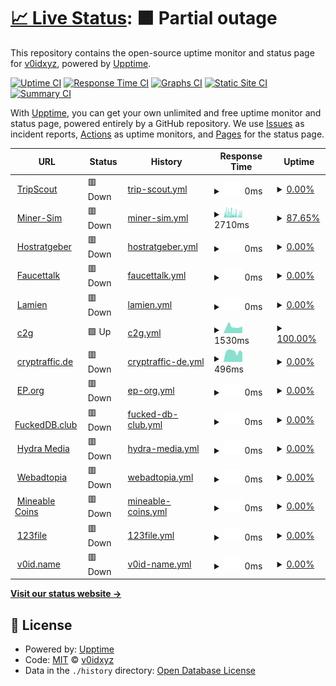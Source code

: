 # [📈 Live Status](https://v0idxyz.github.io/uptime-status): <!--live status--> **🟧 Partial outage**

This repository contains the open-source uptime monitor and status page for [v0idxyz](https://v0idxyz.github.io/uptime-status), powered by [Upptime](https://github.com/upptime/upptime).

[![Uptime CI](https://github.com/v0idxyz/uptime-status/workflows/Uptime%20CI/badge.svg)](https://github.com/v0idxyz/uptime-status/actions?query=workflow%3A%22Uptime+CI%22)
[![Response Time CI](https://github.com/v0idxyz/uptime-status/workflows/Response%20Time%20CI/badge.svg)](https://github.com/v0idxyz/uptime-status/actions?query=workflow%3A%22Response+Time+CI%22)
[![Graphs CI](https://github.com/v0idxyz/uptime-status/workflows/Graphs%20CI/badge.svg)](https://github.com/v0idxyz/uptime-status/actions?query=workflow%3A%22Graphs+CI%22)
[![Static Site CI](https://github.com/v0idxyz/uptime-status/workflows/Static%20Site%20CI/badge.svg)](https://github.com/v0idxyz/uptime-status/actions?query=workflow%3A%22Static+Site+CI%22)
[![Summary CI](https://github.com/v0idxyz/uptime-status/workflows/Summary%20CI/badge.svg)](https://github.com/v0idxyz/uptime-status/actions?query=workflow%3A%22Summary+CI%22)

With [Upptime](https://upptime.js.org), you can get your own unlimited and free uptime monitor and status page, powered entirely by a GitHub repository. We use [Issues](https://github.com/v0idxyz/uptime-status/issues) as incident reports, [Actions](https://github.com/v0idxyz/uptime-status/actions) as uptime monitors, and [Pages](https://v0idxyz.github.io/uptime-status) for the status page.

<!--start: status pages-->
<!-- This summary is generated by Upptime (https://github.com/upptime/upptime) -->
<!-- Do not edit this manually, your changes will be overwritten -->
<!-- prettier-ignore -->
| URL | Status | History | Response Time | Uptime |
| --- | ------ | ------- | ------------- | ------ |
| <img alt="" src="https://icons.duckduckgo.com/ip3/www.tripscout.at.ico" height="13"> [TripScout](https://www.tripscout.at) | 🟥 Down | [trip-scout.yml](https://github.com/v0idxyz/uptime-status/commits/HEAD/history/trip-scout.yml) | <details><summary><img alt="Response time graph" src="./graphs/trip-scout/response-time-week.png" height="20"> 0ms</summary><br><a href="https://v0idxyz.github.io/uptime-status/history/trip-scout"><img alt="Response time 0" src="https://img.shields.io/endpoint?url=https%3A%2F%2Fraw.githubusercontent.com%2Fv0idxyz%2Fuptime-status%2FHEAD%2Fapi%2Ftrip-scout%2Fresponse-time.json"></a><br><a href="https://v0idxyz.github.io/uptime-status/history/trip-scout"><img alt="24-hour response time 0" src="https://img.shields.io/endpoint?url=https%3A%2F%2Fraw.githubusercontent.com%2Fv0idxyz%2Fuptime-status%2FHEAD%2Fapi%2Ftrip-scout%2Fresponse-time-day.json"></a><br><a href="https://v0idxyz.github.io/uptime-status/history/trip-scout"><img alt="7-day response time 0" src="https://img.shields.io/endpoint?url=https%3A%2F%2Fraw.githubusercontent.com%2Fv0idxyz%2Fuptime-status%2FHEAD%2Fapi%2Ftrip-scout%2Fresponse-time-week.json"></a><br><a href="https://v0idxyz.github.io/uptime-status/history/trip-scout"><img alt="30-day response time 0" src="https://img.shields.io/endpoint?url=https%3A%2F%2Fraw.githubusercontent.com%2Fv0idxyz%2Fuptime-status%2FHEAD%2Fapi%2Ftrip-scout%2Fresponse-time-month.json"></a><br><a href="https://v0idxyz.github.io/uptime-status/history/trip-scout"><img alt="1-year response time 0" src="https://img.shields.io/endpoint?url=https%3A%2F%2Fraw.githubusercontent.com%2Fv0idxyz%2Fuptime-status%2FHEAD%2Fapi%2Ftrip-scout%2Fresponse-time-year.json"></a></details> | <details><summary><a href="https://v0idxyz.github.io/uptime-status/history/trip-scout">0.00%</a></summary><a href="https://v0idxyz.github.io/uptime-status/history/trip-scout"><img alt="All-time uptime 29.83%" src="https://img.shields.io/endpoint?url=https%3A%2F%2Fraw.githubusercontent.com%2Fv0idxyz%2Fuptime-status%2FHEAD%2Fapi%2Ftrip-scout%2Fuptime.json"></a><br><a href="https://v0idxyz.github.io/uptime-status/history/trip-scout"><img alt="24-hour uptime 0.00%" src="https://img.shields.io/endpoint?url=https%3A%2F%2Fraw.githubusercontent.com%2Fv0idxyz%2Fuptime-status%2FHEAD%2Fapi%2Ftrip-scout%2Fuptime-day.json"></a><br><a href="https://v0idxyz.github.io/uptime-status/history/trip-scout"><img alt="7-day uptime 0.00%" src="https://img.shields.io/endpoint?url=https%3A%2F%2Fraw.githubusercontent.com%2Fv0idxyz%2Fuptime-status%2FHEAD%2Fapi%2Ftrip-scout%2Fuptime-week.json"></a><br><a href="https://v0idxyz.github.io/uptime-status/history/trip-scout"><img alt="30-day uptime 1.38%" src="https://img.shields.io/endpoint?url=https%3A%2F%2Fraw.githubusercontent.com%2Fv0idxyz%2Fuptime-status%2FHEAD%2Fapi%2Ftrip-scout%2Fuptime-month.json"></a><br><a href="https://v0idxyz.github.io/uptime-status/history/trip-scout"><img alt="1-year uptime 0.00%" src="https://img.shields.io/endpoint?url=https%3A%2F%2Fraw.githubusercontent.com%2Fv0idxyz%2Fuptime-status%2FHEAD%2Fapi%2Ftrip-scout%2Fuptime-year.json"></a></details>
| <img alt="" src="https://icons.duckduckgo.com/ip3/miner-sim.com.ico" height="13"> [Miner-Sim](https://miner-sim.com) | 🟥 Down | [miner-sim.yml](https://github.com/v0idxyz/uptime-status/commits/HEAD/history/miner-sim.yml) | <details><summary><img alt="Response time graph" src="./graphs/miner-sim/response-time-week.png" height="20"> 2710ms</summary><br><a href="https://v0idxyz.github.io/uptime-status/history/miner-sim"><img alt="Response time 1038" src="https://img.shields.io/endpoint?url=https%3A%2F%2Fraw.githubusercontent.com%2Fv0idxyz%2Fuptime-status%2FHEAD%2Fapi%2Fminer-sim%2Fresponse-time.json"></a><br><a href="https://v0idxyz.github.io/uptime-status/history/miner-sim"><img alt="24-hour response time 2207" src="https://img.shields.io/endpoint?url=https%3A%2F%2Fraw.githubusercontent.com%2Fv0idxyz%2Fuptime-status%2FHEAD%2Fapi%2Fminer-sim%2Fresponse-time-day.json"></a><br><a href="https://v0idxyz.github.io/uptime-status/history/miner-sim"><img alt="7-day response time 2710" src="https://img.shields.io/endpoint?url=https%3A%2F%2Fraw.githubusercontent.com%2Fv0idxyz%2Fuptime-status%2FHEAD%2Fapi%2Fminer-sim%2Fresponse-time-week.json"></a><br><a href="https://v0idxyz.github.io/uptime-status/history/miner-sim"><img alt="30-day response time 2710" src="https://img.shields.io/endpoint?url=https%3A%2F%2Fraw.githubusercontent.com%2Fv0idxyz%2Fuptime-status%2FHEAD%2Fapi%2Fminer-sim%2Fresponse-time-month.json"></a><br><a href="https://v0idxyz.github.io/uptime-status/history/miner-sim"><img alt="1-year response time 2710" src="https://img.shields.io/endpoint?url=https%3A%2F%2Fraw.githubusercontent.com%2Fv0idxyz%2Fuptime-status%2FHEAD%2Fapi%2Fminer-sim%2Fresponse-time-year.json"></a></details> | <details><summary><a href="https://v0idxyz.github.io/uptime-status/history/miner-sim">87.65%</a></summary><a href="https://v0idxyz.github.io/uptime-status/history/miner-sim"><img alt="All-time uptime 15.37%" src="https://img.shields.io/endpoint?url=https%3A%2F%2Fraw.githubusercontent.com%2Fv0idxyz%2Fuptime-status%2FHEAD%2Fapi%2Fminer-sim%2Fuptime.json"></a><br><a href="https://v0idxyz.github.io/uptime-status/history/miner-sim"><img alt="24-hour uptime 97.07%" src="https://img.shields.io/endpoint?url=https%3A%2F%2Fraw.githubusercontent.com%2Fv0idxyz%2Fuptime-status%2FHEAD%2Fapi%2Fminer-sim%2Fuptime-day.json"></a><br><a href="https://v0idxyz.github.io/uptime-status/history/miner-sim"><img alt="7-day uptime 87.65%" src="https://img.shields.io/endpoint?url=https%3A%2F%2Fraw.githubusercontent.com%2Fv0idxyz%2Fuptime-status%2FHEAD%2Fapi%2Fminer-sim%2Fuptime-week.json"></a><br><a href="https://v0idxyz.github.io/uptime-status/history/miner-sim"><img alt="30-day uptime 21.55%" src="https://img.shields.io/endpoint?url=https%3A%2F%2Fraw.githubusercontent.com%2Fv0idxyz%2Fuptime-status%2FHEAD%2Fapi%2Fminer-sim%2Fuptime-month.json"></a><br><a href="https://v0idxyz.github.io/uptime-status/history/miner-sim"><img alt="1-year uptime 1.68%" src="https://img.shields.io/endpoint?url=https%3A%2F%2Fraw.githubusercontent.com%2Fv0idxyz%2Fuptime-status%2FHEAD%2Fapi%2Fminer-sim%2Fuptime-year.json"></a></details>
| <img alt="" src="https://icons.duckduckgo.com/ip3/hostratgeber.de.ico" height="13"> [Hostratgeber](https://hostratgeber.de) | 🟥 Down | [hostratgeber.yml](https://github.com/v0idxyz/uptime-status/commits/HEAD/history/hostratgeber.yml) | <details><summary><img alt="Response time graph" src="./graphs/hostratgeber/response-time-week.png" height="20"> 0ms</summary><br><a href="https://v0idxyz.github.io/uptime-status/history/hostratgeber"><img alt="Response time 756" src="https://img.shields.io/endpoint?url=https%3A%2F%2Fraw.githubusercontent.com%2Fv0idxyz%2Fuptime-status%2FHEAD%2Fapi%2Fhostratgeber%2Fresponse-time.json"></a><br><a href="https://v0idxyz.github.io/uptime-status/history/hostratgeber"><img alt="24-hour response time 0" src="https://img.shields.io/endpoint?url=https%3A%2F%2Fraw.githubusercontent.com%2Fv0idxyz%2Fuptime-status%2FHEAD%2Fapi%2Fhostratgeber%2Fresponse-time-day.json"></a><br><a href="https://v0idxyz.github.io/uptime-status/history/hostratgeber"><img alt="7-day response time 0" src="https://img.shields.io/endpoint?url=https%3A%2F%2Fraw.githubusercontent.com%2Fv0idxyz%2Fuptime-status%2FHEAD%2Fapi%2Fhostratgeber%2Fresponse-time-week.json"></a><br><a href="https://v0idxyz.github.io/uptime-status/history/hostratgeber"><img alt="30-day response time 0" src="https://img.shields.io/endpoint?url=https%3A%2F%2Fraw.githubusercontent.com%2Fv0idxyz%2Fuptime-status%2FHEAD%2Fapi%2Fhostratgeber%2Fresponse-time-month.json"></a><br><a href="https://v0idxyz.github.io/uptime-status/history/hostratgeber"><img alt="1-year response time 823" src="https://img.shields.io/endpoint?url=https%3A%2F%2Fraw.githubusercontent.com%2Fv0idxyz%2Fuptime-status%2FHEAD%2Fapi%2Fhostratgeber%2Fresponse-time-year.json"></a></details> | <details><summary><a href="https://v0idxyz.github.io/uptime-status/history/hostratgeber">0.00%</a></summary><a href="https://v0idxyz.github.io/uptime-status/history/hostratgeber"><img alt="All-time uptime 70.66%" src="https://img.shields.io/endpoint?url=https%3A%2F%2Fraw.githubusercontent.com%2Fv0idxyz%2Fuptime-status%2FHEAD%2Fapi%2Fhostratgeber%2Fuptime.json"></a><br><a href="https://v0idxyz.github.io/uptime-status/history/hostratgeber"><img alt="24-hour uptime 0.00%" src="https://img.shields.io/endpoint?url=https%3A%2F%2Fraw.githubusercontent.com%2Fv0idxyz%2Fuptime-status%2FHEAD%2Fapi%2Fhostratgeber%2Fuptime-day.json"></a><br><a href="https://v0idxyz.github.io/uptime-status/history/hostratgeber"><img alt="7-day uptime 0.00%" src="https://img.shields.io/endpoint?url=https%3A%2F%2Fraw.githubusercontent.com%2Fv0idxyz%2Fuptime-status%2FHEAD%2Fapi%2Fhostratgeber%2Fuptime-week.json"></a><br><a href="https://v0idxyz.github.io/uptime-status/history/hostratgeber"><img alt="30-day uptime 1.38%" src="https://img.shields.io/endpoint?url=https%3A%2F%2Fraw.githubusercontent.com%2Fv0idxyz%2Fuptime-status%2FHEAD%2Fapi%2Fhostratgeber%2Fuptime-month.json"></a><br><a href="https://v0idxyz.github.io/uptime-status/history/hostratgeber"><img alt="1-year uptime 27.54%" src="https://img.shields.io/endpoint?url=https%3A%2F%2Fraw.githubusercontent.com%2Fv0idxyz%2Fuptime-status%2FHEAD%2Fapi%2Fhostratgeber%2Fuptime-year.json"></a></details>
| <img alt="" src="https://icons.duckduckgo.com/ip3/www.faucettalk.com.ico" height="13"> [Faucettalk](https://www.faucettalk.com/) | 🟥 Down | [faucettalk.yml](https://github.com/v0idxyz/uptime-status/commits/HEAD/history/faucettalk.yml) | <details><summary><img alt="Response time graph" src="./graphs/faucettalk/response-time-week.png" height="20"> 0ms</summary><br><a href="https://v0idxyz.github.io/uptime-status/history/faucettalk"><img alt="Response time 0" src="https://img.shields.io/endpoint?url=https%3A%2F%2Fraw.githubusercontent.com%2Fv0idxyz%2Fuptime-status%2FHEAD%2Fapi%2Ffaucettalk%2Fresponse-time.json"></a><br><a href="https://v0idxyz.github.io/uptime-status/history/faucettalk"><img alt="24-hour response time 0" src="https://img.shields.io/endpoint?url=https%3A%2F%2Fraw.githubusercontent.com%2Fv0idxyz%2Fuptime-status%2FHEAD%2Fapi%2Ffaucettalk%2Fresponse-time-day.json"></a><br><a href="https://v0idxyz.github.io/uptime-status/history/faucettalk"><img alt="7-day response time 0" src="https://img.shields.io/endpoint?url=https%3A%2F%2Fraw.githubusercontent.com%2Fv0idxyz%2Fuptime-status%2FHEAD%2Fapi%2Ffaucettalk%2Fresponse-time-week.json"></a><br><a href="https://v0idxyz.github.io/uptime-status/history/faucettalk"><img alt="30-day response time 0" src="https://img.shields.io/endpoint?url=https%3A%2F%2Fraw.githubusercontent.com%2Fv0idxyz%2Fuptime-status%2FHEAD%2Fapi%2Ffaucettalk%2Fresponse-time-month.json"></a><br><a href="https://v0idxyz.github.io/uptime-status/history/faucettalk"><img alt="1-year response time 0" src="https://img.shields.io/endpoint?url=https%3A%2F%2Fraw.githubusercontent.com%2Fv0idxyz%2Fuptime-status%2FHEAD%2Fapi%2Ffaucettalk%2Fresponse-time-year.json"></a></details> | <details><summary><a href="https://v0idxyz.github.io/uptime-status/history/faucettalk">0.00%</a></summary><a href="https://v0idxyz.github.io/uptime-status/history/faucettalk"><img alt="All-time uptime 27.76%" src="https://img.shields.io/endpoint?url=https%3A%2F%2Fraw.githubusercontent.com%2Fv0idxyz%2Fuptime-status%2FHEAD%2Fapi%2Ffaucettalk%2Fuptime.json"></a><br><a href="https://v0idxyz.github.io/uptime-status/history/faucettalk"><img alt="24-hour uptime 0.00%" src="https://img.shields.io/endpoint?url=https%3A%2F%2Fraw.githubusercontent.com%2Fv0idxyz%2Fuptime-status%2FHEAD%2Fapi%2Ffaucettalk%2Fuptime-day.json"></a><br><a href="https://v0idxyz.github.io/uptime-status/history/faucettalk"><img alt="7-day uptime 0.00%" src="https://img.shields.io/endpoint?url=https%3A%2F%2Fraw.githubusercontent.com%2Fv0idxyz%2Fuptime-status%2FHEAD%2Fapi%2Ffaucettalk%2Fuptime-week.json"></a><br><a href="https://v0idxyz.github.io/uptime-status/history/faucettalk"><img alt="30-day uptime 1.38%" src="https://img.shields.io/endpoint?url=https%3A%2F%2Fraw.githubusercontent.com%2Fv0idxyz%2Fuptime-status%2FHEAD%2Fapi%2Ffaucettalk%2Fuptime-month.json"></a><br><a href="https://v0idxyz.github.io/uptime-status/history/faucettalk"><img alt="1-year uptime 0.00%" src="https://img.shields.io/endpoint?url=https%3A%2F%2Fraw.githubusercontent.com%2Fv0idxyz%2Fuptime-status%2FHEAD%2Fapi%2Ffaucettalk%2Fuptime-year.json"></a></details>
| <img alt="" src="https://icons.duckduckgo.com/ip3/lamien.at.ico" height="13"> [Lamien](https://lamien.at) | 🟥 Down | [lamien.yml](https://github.com/v0idxyz/uptime-status/commits/HEAD/history/lamien.yml) | <details><summary><img alt="Response time graph" src="./graphs/lamien/response-time-week.png" height="20"> 0ms</summary><br><a href="https://v0idxyz.github.io/uptime-status/history/lamien"><img alt="Response time 0" src="https://img.shields.io/endpoint?url=https%3A%2F%2Fraw.githubusercontent.com%2Fv0idxyz%2Fuptime-status%2FHEAD%2Fapi%2Flamien%2Fresponse-time.json"></a><br><a href="https://v0idxyz.github.io/uptime-status/history/lamien"><img alt="24-hour response time 0" src="https://img.shields.io/endpoint?url=https%3A%2F%2Fraw.githubusercontent.com%2Fv0idxyz%2Fuptime-status%2FHEAD%2Fapi%2Flamien%2Fresponse-time-day.json"></a><br><a href="https://v0idxyz.github.io/uptime-status/history/lamien"><img alt="7-day response time 0" src="https://img.shields.io/endpoint?url=https%3A%2F%2Fraw.githubusercontent.com%2Fv0idxyz%2Fuptime-status%2FHEAD%2Fapi%2Flamien%2Fresponse-time-week.json"></a><br><a href="https://v0idxyz.github.io/uptime-status/history/lamien"><img alt="30-day response time 0" src="https://img.shields.io/endpoint?url=https%3A%2F%2Fraw.githubusercontent.com%2Fv0idxyz%2Fuptime-status%2FHEAD%2Fapi%2Flamien%2Fresponse-time-month.json"></a><br><a href="https://v0idxyz.github.io/uptime-status/history/lamien"><img alt="1-year response time 0" src="https://img.shields.io/endpoint?url=https%3A%2F%2Fraw.githubusercontent.com%2Fv0idxyz%2Fuptime-status%2FHEAD%2Fapi%2Flamien%2Fresponse-time-year.json"></a></details> | <details><summary><a href="https://v0idxyz.github.io/uptime-status/history/lamien">0.00%</a></summary><a href="https://v0idxyz.github.io/uptime-status/history/lamien"><img alt="All-time uptime 3.61%" src="https://img.shields.io/endpoint?url=https%3A%2F%2Fraw.githubusercontent.com%2Fv0idxyz%2Fuptime-status%2FHEAD%2Fapi%2Flamien%2Fuptime.json"></a><br><a href="https://v0idxyz.github.io/uptime-status/history/lamien"><img alt="24-hour uptime 0.00%" src="https://img.shields.io/endpoint?url=https%3A%2F%2Fraw.githubusercontent.com%2Fv0idxyz%2Fuptime-status%2FHEAD%2Fapi%2Flamien%2Fuptime-day.json"></a><br><a href="https://v0idxyz.github.io/uptime-status/history/lamien"><img alt="7-day uptime 0.00%" src="https://img.shields.io/endpoint?url=https%3A%2F%2Fraw.githubusercontent.com%2Fv0idxyz%2Fuptime-status%2FHEAD%2Fapi%2Flamien%2Fuptime-week.json"></a><br><a href="https://v0idxyz.github.io/uptime-status/history/lamien"><img alt="30-day uptime 1.38%" src="https://img.shields.io/endpoint?url=https%3A%2F%2Fraw.githubusercontent.com%2Fv0idxyz%2Fuptime-status%2FHEAD%2Fapi%2Flamien%2Fuptime-month.json"></a><br><a href="https://v0idxyz.github.io/uptime-status/history/lamien"><img alt="1-year uptime 0.00%" src="https://img.shields.io/endpoint?url=https%3A%2F%2Fraw.githubusercontent.com%2Fv0idxyz%2Fuptime-status%2FHEAD%2Fapi%2Flamien%2Fuptime-year.json"></a></details>
| <img alt="" src="https://icons.duckduckgo.com/ip3/c2g.at.ico" height="13"> [c2g](https://c2g.at/) | 🟩 Up | [c2g.yml](https://github.com/v0idxyz/uptime-status/commits/HEAD/history/c2g.yml) | <details><summary><img alt="Response time graph" src="./graphs/c2g/response-time-week.png" height="20"> 1530ms</summary><br><a href="https://v0idxyz.github.io/uptime-status/history/c2g"><img alt="Response time 1671" src="https://img.shields.io/endpoint?url=https%3A%2F%2Fraw.githubusercontent.com%2Fv0idxyz%2Fuptime-status%2FHEAD%2Fapi%2Fc2g%2Fresponse-time.json"></a><br><a href="https://v0idxyz.github.io/uptime-status/history/c2g"><img alt="24-hour response time 1589" src="https://img.shields.io/endpoint?url=https%3A%2F%2Fraw.githubusercontent.com%2Fv0idxyz%2Fuptime-status%2FHEAD%2Fapi%2Fc2g%2Fresponse-time-day.json"></a><br><a href="https://v0idxyz.github.io/uptime-status/history/c2g"><img alt="7-day response time 1530" src="https://img.shields.io/endpoint?url=https%3A%2F%2Fraw.githubusercontent.com%2Fv0idxyz%2Fuptime-status%2FHEAD%2Fapi%2Fc2g%2Fresponse-time-week.json"></a><br><a href="https://v0idxyz.github.io/uptime-status/history/c2g"><img alt="30-day response time 1391" src="https://img.shields.io/endpoint?url=https%3A%2F%2Fraw.githubusercontent.com%2Fv0idxyz%2Fuptime-status%2FHEAD%2Fapi%2Fc2g%2Fresponse-time-month.json"></a><br><a href="https://v0idxyz.github.io/uptime-status/history/c2g"><img alt="1-year response time 2152" src="https://img.shields.io/endpoint?url=https%3A%2F%2Fraw.githubusercontent.com%2Fv0idxyz%2Fuptime-status%2FHEAD%2Fapi%2Fc2g%2Fresponse-time-year.json"></a></details> | <details><summary><a href="https://v0idxyz.github.io/uptime-status/history/c2g">100.00%</a></summary><a href="https://v0idxyz.github.io/uptime-status/history/c2g"><img alt="All-time uptime 79.15%" src="https://img.shields.io/endpoint?url=https%3A%2F%2Fraw.githubusercontent.com%2Fv0idxyz%2Fuptime-status%2FHEAD%2Fapi%2Fc2g%2Fuptime.json"></a><br><a href="https://v0idxyz.github.io/uptime-status/history/c2g"><img alt="24-hour uptime 100.00%" src="https://img.shields.io/endpoint?url=https%3A%2F%2Fraw.githubusercontent.com%2Fv0idxyz%2Fuptime-status%2FHEAD%2Fapi%2Fc2g%2Fuptime-day.json"></a><br><a href="https://v0idxyz.github.io/uptime-status/history/c2g"><img alt="7-day uptime 100.00%" src="https://img.shields.io/endpoint?url=https%3A%2F%2Fraw.githubusercontent.com%2Fv0idxyz%2Fuptime-status%2FHEAD%2Fapi%2Fc2g%2Fuptime-week.json"></a><br><a href="https://v0idxyz.github.io/uptime-status/history/c2g"><img alt="30-day uptime 100.00%" src="https://img.shields.io/endpoint?url=https%3A%2F%2Fraw.githubusercontent.com%2Fv0idxyz%2Fuptime-status%2FHEAD%2Fapi%2Fc2g%2Fuptime-month.json"></a><br><a href="https://v0idxyz.github.io/uptime-status/history/c2g"><img alt="1-year uptime 60.14%" src="https://img.shields.io/endpoint?url=https%3A%2F%2Fraw.githubusercontent.com%2Fv0idxyz%2Fuptime-status%2FHEAD%2Fapi%2Fc2g%2Fuptime-year.json"></a></details>
| <img alt="" src="https://icons.duckduckgo.com/ip3/cryptraffic.de.ico" height="13"> [cryptraffic.de](https://cryptraffic.de/) | 🟥 Down | [cryptraffic-de.yml](https://github.com/v0idxyz/uptime-status/commits/HEAD/history/cryptraffic-de.yml) | <details><summary><img alt="Response time graph" src="./graphs/cryptraffic-de/response-time-week.png" height="20"> 496ms</summary><br><a href="https://v0idxyz.github.io/uptime-status/history/cryptraffic-de"><img alt="Response time 609" src="https://img.shields.io/endpoint?url=https%3A%2F%2Fraw.githubusercontent.com%2Fv0idxyz%2Fuptime-status%2FHEAD%2Fapi%2Fcryptraffic-de%2Fresponse-time.json"></a><br><a href="https://v0idxyz.github.io/uptime-status/history/cryptraffic-de"><img alt="24-hour response time 446" src="https://img.shields.io/endpoint?url=https%3A%2F%2Fraw.githubusercontent.com%2Fv0idxyz%2Fuptime-status%2FHEAD%2Fapi%2Fcryptraffic-de%2Fresponse-time-day.json"></a><br><a href="https://v0idxyz.github.io/uptime-status/history/cryptraffic-de"><img alt="7-day response time 496" src="https://img.shields.io/endpoint?url=https%3A%2F%2Fraw.githubusercontent.com%2Fv0idxyz%2Fuptime-status%2FHEAD%2Fapi%2Fcryptraffic-de%2Fresponse-time-week.json"></a><br><a href="https://v0idxyz.github.io/uptime-status/history/cryptraffic-de"><img alt="30-day response time 1127" src="https://img.shields.io/endpoint?url=https%3A%2F%2Fraw.githubusercontent.com%2Fv0idxyz%2Fuptime-status%2FHEAD%2Fapi%2Fcryptraffic-de%2Fresponse-time-month.json"></a><br><a href="https://v0idxyz.github.io/uptime-status/history/cryptraffic-de"><img alt="1-year response time 560" src="https://img.shields.io/endpoint?url=https%3A%2F%2Fraw.githubusercontent.com%2Fv0idxyz%2Fuptime-status%2FHEAD%2Fapi%2Fcryptraffic-de%2Fresponse-time-year.json"></a></details> | <details><summary><a href="https://v0idxyz.github.io/uptime-status/history/cryptraffic-de">0.00%</a></summary><a href="https://v0idxyz.github.io/uptime-status/history/cryptraffic-de"><img alt="All-time uptime 77.64%" src="https://img.shields.io/endpoint?url=https%3A%2F%2Fraw.githubusercontent.com%2Fv0idxyz%2Fuptime-status%2FHEAD%2Fapi%2Fcryptraffic-de%2Fuptime.json"></a><br><a href="https://v0idxyz.github.io/uptime-status/history/cryptraffic-de"><img alt="24-hour uptime 0.00%" src="https://img.shields.io/endpoint?url=https%3A%2F%2Fraw.githubusercontent.com%2Fv0idxyz%2Fuptime-status%2FHEAD%2Fapi%2Fcryptraffic-de%2Fuptime-day.json"></a><br><a href="https://v0idxyz.github.io/uptime-status/history/cryptraffic-de"><img alt="7-day uptime 0.00%" src="https://img.shields.io/endpoint?url=https%3A%2F%2Fraw.githubusercontent.com%2Fv0idxyz%2Fuptime-status%2FHEAD%2Fapi%2Fcryptraffic-de%2Fuptime-week.json"></a><br><a href="https://v0idxyz.github.io/uptime-status/history/cryptraffic-de"><img alt="30-day uptime 1.38%" src="https://img.shields.io/endpoint?url=https%3A%2F%2Fraw.githubusercontent.com%2Fv0idxyz%2Fuptime-status%2FHEAD%2Fapi%2Fcryptraffic-de%2Fuptime-month.json"></a><br><a href="https://v0idxyz.github.io/uptime-status/history/cryptraffic-de"><img alt="1-year uptime 37.89%" src="https://img.shields.io/endpoint?url=https%3A%2F%2Fraw.githubusercontent.com%2Fv0idxyz%2Fuptime-status%2FHEAD%2Fapi%2Fcryptraffic-de%2Fuptime-year.json"></a></details>
| <img alt="" src="https://icons.duckduckgo.com/ip3/encyclopedia-piratica.org.ico" height="13"> [EP.org](https://encyclopedia-piratica.org/) | 🟥 Down | [ep-org.yml](https://github.com/v0idxyz/uptime-status/commits/HEAD/history/ep-org.yml) | <details><summary><img alt="Response time graph" src="./graphs/ep-org/response-time-week.png" height="20"> 0ms</summary><br><a href="https://v0idxyz.github.io/uptime-status/history/ep-org"><img alt="Response time 663" src="https://img.shields.io/endpoint?url=https%3A%2F%2Fraw.githubusercontent.com%2Fv0idxyz%2Fuptime-status%2FHEAD%2Fapi%2Fep-org%2Fresponse-time.json"></a><br><a href="https://v0idxyz.github.io/uptime-status/history/ep-org"><img alt="24-hour response time 0" src="https://img.shields.io/endpoint?url=https%3A%2F%2Fraw.githubusercontent.com%2Fv0idxyz%2Fuptime-status%2FHEAD%2Fapi%2Fep-org%2Fresponse-time-day.json"></a><br><a href="https://v0idxyz.github.io/uptime-status/history/ep-org"><img alt="7-day response time 0" src="https://img.shields.io/endpoint?url=https%3A%2F%2Fraw.githubusercontent.com%2Fv0idxyz%2Fuptime-status%2FHEAD%2Fapi%2Fep-org%2Fresponse-time-week.json"></a><br><a href="https://v0idxyz.github.io/uptime-status/history/ep-org"><img alt="30-day response time 0" src="https://img.shields.io/endpoint?url=https%3A%2F%2Fraw.githubusercontent.com%2Fv0idxyz%2Fuptime-status%2FHEAD%2Fapi%2Fep-org%2Fresponse-time-month.json"></a><br><a href="https://v0idxyz.github.io/uptime-status/history/ep-org"><img alt="1-year response time 663" src="https://img.shields.io/endpoint?url=https%3A%2F%2Fraw.githubusercontent.com%2Fv0idxyz%2Fuptime-status%2FHEAD%2Fapi%2Fep-org%2Fresponse-time-year.json"></a></details> | <details><summary><a href="https://v0idxyz.github.io/uptime-status/history/ep-org">0.00%</a></summary><a href="https://v0idxyz.github.io/uptime-status/history/ep-org"><img alt="All-time uptime 5.57%" src="https://img.shields.io/endpoint?url=https%3A%2F%2Fraw.githubusercontent.com%2Fv0idxyz%2Fuptime-status%2FHEAD%2Fapi%2Fep-org%2Fuptime.json"></a><br><a href="https://v0idxyz.github.io/uptime-status/history/ep-org"><img alt="24-hour uptime 0.00%" src="https://img.shields.io/endpoint?url=https%3A%2F%2Fraw.githubusercontent.com%2Fv0idxyz%2Fuptime-status%2FHEAD%2Fapi%2Fep-org%2Fuptime-day.json"></a><br><a href="https://v0idxyz.github.io/uptime-status/history/ep-org"><img alt="7-day uptime 0.00%" src="https://img.shields.io/endpoint?url=https%3A%2F%2Fraw.githubusercontent.com%2Fv0idxyz%2Fuptime-status%2FHEAD%2Fapi%2Fep-org%2Fuptime-week.json"></a><br><a href="https://v0idxyz.github.io/uptime-status/history/ep-org"><img alt="30-day uptime 1.38%" src="https://img.shields.io/endpoint?url=https%3A%2F%2Fraw.githubusercontent.com%2Fv0idxyz%2Fuptime-status%2FHEAD%2Fapi%2Fep-org%2Fuptime-month.json"></a><br><a href="https://v0idxyz.github.io/uptime-status/history/ep-org"><img alt="1-year uptime 11.35%" src="https://img.shields.io/endpoint?url=https%3A%2F%2Fraw.githubusercontent.com%2Fv0idxyz%2Fuptime-status%2FHEAD%2Fapi%2Fep-org%2Fuptime-year.json"></a></details>
| <img alt="" src="https://icons.duckduckgo.com/ip3/fuckeddb.club.ico" height="13"> [FuckedDB.club](https://fuckeddb.club/) | 🟥 Down | [fucked-db-club.yml](https://github.com/v0idxyz/uptime-status/commits/HEAD/history/fucked-db-club.yml) | <details><summary><img alt="Response time graph" src="./graphs/fucked-db-club/response-time-week.png" height="20"> 0ms</summary><br><a href="https://v0idxyz.github.io/uptime-status/history/fucked-db-club"><img alt="Response time 0" src="https://img.shields.io/endpoint?url=https%3A%2F%2Fraw.githubusercontent.com%2Fv0idxyz%2Fuptime-status%2FHEAD%2Fapi%2Ffucked-db-club%2Fresponse-time.json"></a><br><a href="https://v0idxyz.github.io/uptime-status/history/fucked-db-club"><img alt="24-hour response time 0" src="https://img.shields.io/endpoint?url=https%3A%2F%2Fraw.githubusercontent.com%2Fv0idxyz%2Fuptime-status%2FHEAD%2Fapi%2Ffucked-db-club%2Fresponse-time-day.json"></a><br><a href="https://v0idxyz.github.io/uptime-status/history/fucked-db-club"><img alt="7-day response time 0" src="https://img.shields.io/endpoint?url=https%3A%2F%2Fraw.githubusercontent.com%2Fv0idxyz%2Fuptime-status%2FHEAD%2Fapi%2Ffucked-db-club%2Fresponse-time-week.json"></a><br><a href="https://v0idxyz.github.io/uptime-status/history/fucked-db-club"><img alt="30-day response time 0" src="https://img.shields.io/endpoint?url=https%3A%2F%2Fraw.githubusercontent.com%2Fv0idxyz%2Fuptime-status%2FHEAD%2Fapi%2Ffucked-db-club%2Fresponse-time-month.json"></a><br><a href="https://v0idxyz.github.io/uptime-status/history/fucked-db-club"><img alt="1-year response time 0" src="https://img.shields.io/endpoint?url=https%3A%2F%2Fraw.githubusercontent.com%2Fv0idxyz%2Fuptime-status%2FHEAD%2Fapi%2Ffucked-db-club%2Fresponse-time-year.json"></a></details> | <details><summary><a href="https://v0idxyz.github.io/uptime-status/history/fucked-db-club">0.00%</a></summary><a href="https://v0idxyz.github.io/uptime-status/history/fucked-db-club"><img alt="All-time uptime 26.56%" src="https://img.shields.io/endpoint?url=https%3A%2F%2Fraw.githubusercontent.com%2Fv0idxyz%2Fuptime-status%2FHEAD%2Fapi%2Ffucked-db-club%2Fuptime.json"></a><br><a href="https://v0idxyz.github.io/uptime-status/history/fucked-db-club"><img alt="24-hour uptime 0.00%" src="https://img.shields.io/endpoint?url=https%3A%2F%2Fraw.githubusercontent.com%2Fv0idxyz%2Fuptime-status%2FHEAD%2Fapi%2Ffucked-db-club%2Fuptime-day.json"></a><br><a href="https://v0idxyz.github.io/uptime-status/history/fucked-db-club"><img alt="7-day uptime 0.00%" src="https://img.shields.io/endpoint?url=https%3A%2F%2Fraw.githubusercontent.com%2Fv0idxyz%2Fuptime-status%2FHEAD%2Fapi%2Ffucked-db-club%2Fuptime-week.json"></a><br><a href="https://v0idxyz.github.io/uptime-status/history/fucked-db-club"><img alt="30-day uptime 1.38%" src="https://img.shields.io/endpoint?url=https%3A%2F%2Fraw.githubusercontent.com%2Fv0idxyz%2Fuptime-status%2FHEAD%2Fapi%2Ffucked-db-club%2Fuptime-month.json"></a><br><a href="https://v0idxyz.github.io/uptime-status/history/fucked-db-club"><img alt="1-year uptime 0.00%" src="https://img.shields.io/endpoint?url=https%3A%2F%2Fraw.githubusercontent.com%2Fv0idxyz%2Fuptime-status%2FHEAD%2Fapi%2Ffucked-db-club%2Fuptime-year.json"></a></details>
| <img alt="" src="https://icons.duckduckgo.com/ip3/hydra-media.eu.ico" height="13"> [Hydra Media](https://hydra-media.eu) | 🟥 Down | [hydra-media.yml](https://github.com/v0idxyz/uptime-status/commits/HEAD/history/hydra-media.yml) | <details><summary><img alt="Response time graph" src="./graphs/hydra-media/response-time-week.png" height="20"> 0ms</summary><br><a href="https://v0idxyz.github.io/uptime-status/history/hydra-media"><img alt="Response time 0" src="https://img.shields.io/endpoint?url=https%3A%2F%2Fraw.githubusercontent.com%2Fv0idxyz%2Fuptime-status%2FHEAD%2Fapi%2Fhydra-media%2Fresponse-time.json"></a><br><a href="https://v0idxyz.github.io/uptime-status/history/hydra-media"><img alt="24-hour response time 0" src="https://img.shields.io/endpoint?url=https%3A%2F%2Fraw.githubusercontent.com%2Fv0idxyz%2Fuptime-status%2FHEAD%2Fapi%2Fhydra-media%2Fresponse-time-day.json"></a><br><a href="https://v0idxyz.github.io/uptime-status/history/hydra-media"><img alt="7-day response time 0" src="https://img.shields.io/endpoint?url=https%3A%2F%2Fraw.githubusercontent.com%2Fv0idxyz%2Fuptime-status%2FHEAD%2Fapi%2Fhydra-media%2Fresponse-time-week.json"></a><br><a href="https://v0idxyz.github.io/uptime-status/history/hydra-media"><img alt="30-day response time 0" src="https://img.shields.io/endpoint?url=https%3A%2F%2Fraw.githubusercontent.com%2Fv0idxyz%2Fuptime-status%2FHEAD%2Fapi%2Fhydra-media%2Fresponse-time-month.json"></a><br><a href="https://v0idxyz.github.io/uptime-status/history/hydra-media"><img alt="1-year response time 0" src="https://img.shields.io/endpoint?url=https%3A%2F%2Fraw.githubusercontent.com%2Fv0idxyz%2Fuptime-status%2FHEAD%2Fapi%2Fhydra-media%2Fresponse-time-year.json"></a></details> | <details><summary><a href="https://v0idxyz.github.io/uptime-status/history/hydra-media">0.00%</a></summary><a href="https://v0idxyz.github.io/uptime-status/history/hydra-media"><img alt="All-time uptime 39.29%" src="https://img.shields.io/endpoint?url=https%3A%2F%2Fraw.githubusercontent.com%2Fv0idxyz%2Fuptime-status%2FHEAD%2Fapi%2Fhydra-media%2Fuptime.json"></a><br><a href="https://v0idxyz.github.io/uptime-status/history/hydra-media"><img alt="24-hour uptime 0.00%" src="https://img.shields.io/endpoint?url=https%3A%2F%2Fraw.githubusercontent.com%2Fv0idxyz%2Fuptime-status%2FHEAD%2Fapi%2Fhydra-media%2Fuptime-day.json"></a><br><a href="https://v0idxyz.github.io/uptime-status/history/hydra-media"><img alt="7-day uptime 0.00%" src="https://img.shields.io/endpoint?url=https%3A%2F%2Fraw.githubusercontent.com%2Fv0idxyz%2Fuptime-status%2FHEAD%2Fapi%2Fhydra-media%2Fuptime-week.json"></a><br><a href="https://v0idxyz.github.io/uptime-status/history/hydra-media"><img alt="30-day uptime 1.38%" src="https://img.shields.io/endpoint?url=https%3A%2F%2Fraw.githubusercontent.com%2Fv0idxyz%2Fuptime-status%2FHEAD%2Fapi%2Fhydra-media%2Fuptime-month.json"></a><br><a href="https://v0idxyz.github.io/uptime-status/history/hydra-media"><img alt="1-year uptime 0.00%" src="https://img.shields.io/endpoint?url=https%3A%2F%2Fraw.githubusercontent.com%2Fv0idxyz%2Fuptime-status%2FHEAD%2Fapi%2Fhydra-media%2Fuptime-year.json"></a></details>
| <img alt="" src="https://icons.duckduckgo.com/ip3/webadtopia.com.ico" height="13"> [Webadtopia](https://webadtopia.com/) | 🟥 Down | [webadtopia.yml](https://github.com/v0idxyz/uptime-status/commits/HEAD/history/webadtopia.yml) | <details><summary><img alt="Response time graph" src="./graphs/webadtopia/response-time-week.png" height="20"> 0ms</summary><br><a href="https://v0idxyz.github.io/uptime-status/history/webadtopia"><img alt="Response time 0" src="https://img.shields.io/endpoint?url=https%3A%2F%2Fraw.githubusercontent.com%2Fv0idxyz%2Fuptime-status%2FHEAD%2Fapi%2Fwebadtopia%2Fresponse-time.json"></a><br><a href="https://v0idxyz.github.io/uptime-status/history/webadtopia"><img alt="24-hour response time 0" src="https://img.shields.io/endpoint?url=https%3A%2F%2Fraw.githubusercontent.com%2Fv0idxyz%2Fuptime-status%2FHEAD%2Fapi%2Fwebadtopia%2Fresponse-time-day.json"></a><br><a href="https://v0idxyz.github.io/uptime-status/history/webadtopia"><img alt="7-day response time 0" src="https://img.shields.io/endpoint?url=https%3A%2F%2Fraw.githubusercontent.com%2Fv0idxyz%2Fuptime-status%2FHEAD%2Fapi%2Fwebadtopia%2Fresponse-time-week.json"></a><br><a href="https://v0idxyz.github.io/uptime-status/history/webadtopia"><img alt="30-day response time 0" src="https://img.shields.io/endpoint?url=https%3A%2F%2Fraw.githubusercontent.com%2Fv0idxyz%2Fuptime-status%2FHEAD%2Fapi%2Fwebadtopia%2Fresponse-time-month.json"></a><br><a href="https://v0idxyz.github.io/uptime-status/history/webadtopia"><img alt="1-year response time 0" src="https://img.shields.io/endpoint?url=https%3A%2F%2Fraw.githubusercontent.com%2Fv0idxyz%2Fuptime-status%2FHEAD%2Fapi%2Fwebadtopia%2Fresponse-time-year.json"></a></details> | <details><summary><a href="https://v0idxyz.github.io/uptime-status/history/webadtopia">0.00%</a></summary><a href="https://v0idxyz.github.io/uptime-status/history/webadtopia"><img alt="All-time uptime 9.77%" src="https://img.shields.io/endpoint?url=https%3A%2F%2Fraw.githubusercontent.com%2Fv0idxyz%2Fuptime-status%2FHEAD%2Fapi%2Fwebadtopia%2Fuptime.json"></a><br><a href="https://v0idxyz.github.io/uptime-status/history/webadtopia"><img alt="24-hour uptime 0.00%" src="https://img.shields.io/endpoint?url=https%3A%2F%2Fraw.githubusercontent.com%2Fv0idxyz%2Fuptime-status%2FHEAD%2Fapi%2Fwebadtopia%2Fuptime-day.json"></a><br><a href="https://v0idxyz.github.io/uptime-status/history/webadtopia"><img alt="7-day uptime 0.00%" src="https://img.shields.io/endpoint?url=https%3A%2F%2Fraw.githubusercontent.com%2Fv0idxyz%2Fuptime-status%2FHEAD%2Fapi%2Fwebadtopia%2Fuptime-week.json"></a><br><a href="https://v0idxyz.github.io/uptime-status/history/webadtopia"><img alt="30-day uptime 1.38%" src="https://img.shields.io/endpoint?url=https%3A%2F%2Fraw.githubusercontent.com%2Fv0idxyz%2Fuptime-status%2FHEAD%2Fapi%2Fwebadtopia%2Fuptime-month.json"></a><br><a href="https://v0idxyz.github.io/uptime-status/history/webadtopia"><img alt="1-year uptime 0.00%" src="https://img.shields.io/endpoint?url=https%3A%2F%2Fraw.githubusercontent.com%2Fv0idxyz%2Fuptime-status%2FHEAD%2Fapi%2Fwebadtopia%2Fuptime-year.json"></a></details>
| <img alt="" src="https://icons.duckduckgo.com/ip3/mineable-coins.net.ico" height="13"> [Mineable Coins](http://mineable-coins.net/) | 🟥 Down | [mineable-coins.yml](https://github.com/v0idxyz/uptime-status/commits/HEAD/history/mineable-coins.yml) | <details><summary><img alt="Response time graph" src="./graphs/mineable-coins/response-time-week.png" height="20"> 0ms</summary><br><a href="https://v0idxyz.github.io/uptime-status/history/mineable-coins"><img alt="Response time 0" src="https://img.shields.io/endpoint?url=https%3A%2F%2Fraw.githubusercontent.com%2Fv0idxyz%2Fuptime-status%2FHEAD%2Fapi%2Fmineable-coins%2Fresponse-time.json"></a><br><a href="https://v0idxyz.github.io/uptime-status/history/mineable-coins"><img alt="24-hour response time 0" src="https://img.shields.io/endpoint?url=https%3A%2F%2Fraw.githubusercontent.com%2Fv0idxyz%2Fuptime-status%2FHEAD%2Fapi%2Fmineable-coins%2Fresponse-time-day.json"></a><br><a href="https://v0idxyz.github.io/uptime-status/history/mineable-coins"><img alt="7-day response time 0" src="https://img.shields.io/endpoint?url=https%3A%2F%2Fraw.githubusercontent.com%2Fv0idxyz%2Fuptime-status%2FHEAD%2Fapi%2Fmineable-coins%2Fresponse-time-week.json"></a><br><a href="https://v0idxyz.github.io/uptime-status/history/mineable-coins"><img alt="30-day response time 0" src="https://img.shields.io/endpoint?url=https%3A%2F%2Fraw.githubusercontent.com%2Fv0idxyz%2Fuptime-status%2FHEAD%2Fapi%2Fmineable-coins%2Fresponse-time-month.json"></a><br><a href="https://v0idxyz.github.io/uptime-status/history/mineable-coins"><img alt="1-year response time 0" src="https://img.shields.io/endpoint?url=https%3A%2F%2Fraw.githubusercontent.com%2Fv0idxyz%2Fuptime-status%2FHEAD%2Fapi%2Fmineable-coins%2Fresponse-time-year.json"></a></details> | <details><summary><a href="https://v0idxyz.github.io/uptime-status/history/mineable-coins">0.00%</a></summary><a href="https://v0idxyz.github.io/uptime-status/history/mineable-coins"><img alt="All-time uptime 24.76%" src="https://img.shields.io/endpoint?url=https%3A%2F%2Fraw.githubusercontent.com%2Fv0idxyz%2Fuptime-status%2FHEAD%2Fapi%2Fmineable-coins%2Fuptime.json"></a><br><a href="https://v0idxyz.github.io/uptime-status/history/mineable-coins"><img alt="24-hour uptime 0.00%" src="https://img.shields.io/endpoint?url=https%3A%2F%2Fraw.githubusercontent.com%2Fv0idxyz%2Fuptime-status%2FHEAD%2Fapi%2Fmineable-coins%2Fuptime-day.json"></a><br><a href="https://v0idxyz.github.io/uptime-status/history/mineable-coins"><img alt="7-day uptime 0.00%" src="https://img.shields.io/endpoint?url=https%3A%2F%2Fraw.githubusercontent.com%2Fv0idxyz%2Fuptime-status%2FHEAD%2Fapi%2Fmineable-coins%2Fuptime-week.json"></a><br><a href="https://v0idxyz.github.io/uptime-status/history/mineable-coins"><img alt="30-day uptime 1.38%" src="https://img.shields.io/endpoint?url=https%3A%2F%2Fraw.githubusercontent.com%2Fv0idxyz%2Fuptime-status%2FHEAD%2Fapi%2Fmineable-coins%2Fuptime-month.json"></a><br><a href="https://v0idxyz.github.io/uptime-status/history/mineable-coins"><img alt="1-year uptime 0.00%" src="https://img.shields.io/endpoint?url=https%3A%2F%2Fraw.githubusercontent.com%2Fv0idxyz%2Fuptime-status%2FHEAD%2Fapi%2Fmineable-coins%2Fuptime-year.json"></a></details>
| <img alt="" src="https://icons.duckduckgo.com/ip3/123file.li.ico" height="13"> [123file](https://123file.li/) | 🟥 Down | [123file.yml](https://github.com/v0idxyz/uptime-status/commits/HEAD/history/123file.yml) | <details><summary><img alt="Response time graph" src="./graphs/123file/response-time-week.png" height="20"> 0ms</summary><br><a href="https://v0idxyz.github.io/uptime-status/history/123file"><img alt="Response time 0" src="https://img.shields.io/endpoint?url=https%3A%2F%2Fraw.githubusercontent.com%2Fv0idxyz%2Fuptime-status%2FHEAD%2Fapi%2F123file%2Fresponse-time.json"></a><br><a href="https://v0idxyz.github.io/uptime-status/history/123file"><img alt="24-hour response time 0" src="https://img.shields.io/endpoint?url=https%3A%2F%2Fraw.githubusercontent.com%2Fv0idxyz%2Fuptime-status%2FHEAD%2Fapi%2F123file%2Fresponse-time-day.json"></a><br><a href="https://v0idxyz.github.io/uptime-status/history/123file"><img alt="7-day response time 0" src="https://img.shields.io/endpoint?url=https%3A%2F%2Fraw.githubusercontent.com%2Fv0idxyz%2Fuptime-status%2FHEAD%2Fapi%2F123file%2Fresponse-time-week.json"></a><br><a href="https://v0idxyz.github.io/uptime-status/history/123file"><img alt="30-day response time 0" src="https://img.shields.io/endpoint?url=https%3A%2F%2Fraw.githubusercontent.com%2Fv0idxyz%2Fuptime-status%2FHEAD%2Fapi%2F123file%2Fresponse-time-month.json"></a><br><a href="https://v0idxyz.github.io/uptime-status/history/123file"><img alt="1-year response time 0" src="https://img.shields.io/endpoint?url=https%3A%2F%2Fraw.githubusercontent.com%2Fv0idxyz%2Fuptime-status%2FHEAD%2Fapi%2F123file%2Fresponse-time-year.json"></a></details> | <details><summary><a href="https://v0idxyz.github.io/uptime-status/history/123file">0.00%</a></summary><a href="https://v0idxyz.github.io/uptime-status/history/123file"><img alt="All-time uptime 0.37%" src="https://img.shields.io/endpoint?url=https%3A%2F%2Fraw.githubusercontent.com%2Fv0idxyz%2Fuptime-status%2FHEAD%2Fapi%2F123file%2Fuptime.json"></a><br><a href="https://v0idxyz.github.io/uptime-status/history/123file"><img alt="24-hour uptime 0.00%" src="https://img.shields.io/endpoint?url=https%3A%2F%2Fraw.githubusercontent.com%2Fv0idxyz%2Fuptime-status%2FHEAD%2Fapi%2F123file%2Fuptime-day.json"></a><br><a href="https://v0idxyz.github.io/uptime-status/history/123file"><img alt="7-day uptime 0.00%" src="https://img.shields.io/endpoint?url=https%3A%2F%2Fraw.githubusercontent.com%2Fv0idxyz%2Fuptime-status%2FHEAD%2Fapi%2F123file%2Fuptime-week.json"></a><br><a href="https://v0idxyz.github.io/uptime-status/history/123file"><img alt="30-day uptime 1.38%" src="https://img.shields.io/endpoint?url=https%3A%2F%2Fraw.githubusercontent.com%2Fv0idxyz%2Fuptime-status%2FHEAD%2Fapi%2F123file%2Fuptime-month.json"></a><br><a href="https://v0idxyz.github.io/uptime-status/history/123file"><img alt="1-year uptime 0.00%" src="https://img.shields.io/endpoint?url=https%3A%2F%2Fraw.githubusercontent.com%2Fv0idxyz%2Fuptime-status%2FHEAD%2Fapi%2F123file%2Fuptime-year.json"></a></details>
| <img alt="" src="https://icons.duckduckgo.com/ip3/v0id.name.ico" height="13"> [v0id.name](https://v0id.name/) | 🟥 Down | [v0id-name.yml](https://github.com/v0idxyz/uptime-status/commits/HEAD/history/v0id-name.yml) | <details><summary><img alt="Response time graph" src="./graphs/v0id-name/response-time-week.png" height="20"> 0ms</summary><br><a href="https://v0idxyz.github.io/uptime-status/history/v0id-name"><img alt="Response time 0" src="https://img.shields.io/endpoint?url=https%3A%2F%2Fraw.githubusercontent.com%2Fv0idxyz%2Fuptime-status%2FHEAD%2Fapi%2Fv0id-name%2Fresponse-time.json"></a><br><a href="https://v0idxyz.github.io/uptime-status/history/v0id-name"><img alt="24-hour response time 0" src="https://img.shields.io/endpoint?url=https%3A%2F%2Fraw.githubusercontent.com%2Fv0idxyz%2Fuptime-status%2FHEAD%2Fapi%2Fv0id-name%2Fresponse-time-day.json"></a><br><a href="https://v0idxyz.github.io/uptime-status/history/v0id-name"><img alt="7-day response time 0" src="https://img.shields.io/endpoint?url=https%3A%2F%2Fraw.githubusercontent.com%2Fv0idxyz%2Fuptime-status%2FHEAD%2Fapi%2Fv0id-name%2Fresponse-time-week.json"></a><br><a href="https://v0idxyz.github.io/uptime-status/history/v0id-name"><img alt="30-day response time 0" src="https://img.shields.io/endpoint?url=https%3A%2F%2Fraw.githubusercontent.com%2Fv0idxyz%2Fuptime-status%2FHEAD%2Fapi%2Fv0id-name%2Fresponse-time-month.json"></a><br><a href="https://v0idxyz.github.io/uptime-status/history/v0id-name"><img alt="1-year response time 0" src="https://img.shields.io/endpoint?url=https%3A%2F%2Fraw.githubusercontent.com%2Fv0idxyz%2Fuptime-status%2FHEAD%2Fapi%2Fv0id-name%2Fresponse-time-year.json"></a></details> | <details><summary><a href="https://v0idxyz.github.io/uptime-status/history/v0id-name">0.00%</a></summary><a href="https://v0idxyz.github.io/uptime-status/history/v0id-name"><img alt="All-time uptime 39.28%" src="https://img.shields.io/endpoint?url=https%3A%2F%2Fraw.githubusercontent.com%2Fv0idxyz%2Fuptime-status%2FHEAD%2Fapi%2Fv0id-name%2Fuptime.json"></a><br><a href="https://v0idxyz.github.io/uptime-status/history/v0id-name"><img alt="24-hour uptime 0.00%" src="https://img.shields.io/endpoint?url=https%3A%2F%2Fraw.githubusercontent.com%2Fv0idxyz%2Fuptime-status%2FHEAD%2Fapi%2Fv0id-name%2Fuptime-day.json"></a><br><a href="https://v0idxyz.github.io/uptime-status/history/v0id-name"><img alt="7-day uptime 0.00%" src="https://img.shields.io/endpoint?url=https%3A%2F%2Fraw.githubusercontent.com%2Fv0idxyz%2Fuptime-status%2FHEAD%2Fapi%2Fv0id-name%2Fuptime-week.json"></a><br><a href="https://v0idxyz.github.io/uptime-status/history/v0id-name"><img alt="30-day uptime 1.38%" src="https://img.shields.io/endpoint?url=https%3A%2F%2Fraw.githubusercontent.com%2Fv0idxyz%2Fuptime-status%2FHEAD%2Fapi%2Fv0id-name%2Fuptime-month.json"></a><br><a href="https://v0idxyz.github.io/uptime-status/history/v0id-name"><img alt="1-year uptime 0.00%" src="https://img.shields.io/endpoint?url=https%3A%2F%2Fraw.githubusercontent.com%2Fv0idxyz%2Fuptime-status%2FHEAD%2Fapi%2Fv0id-name%2Fuptime-year.json"></a></details>

<!--end: status pages-->

[**Visit our status website →**](https://v0idxyz.github.io/uptime-status)

## 📄 License

- Powered by: [Upptime](https://github.com/upptime/upptime)
- Code: [MIT](./LICENSE) © [v0idxyz](https://v0idxyz.github.io/uptime-status)
- Data in the `./history` directory: [Open Database License](https://opendatacommons.org/licenses/odbl/1-0/)
